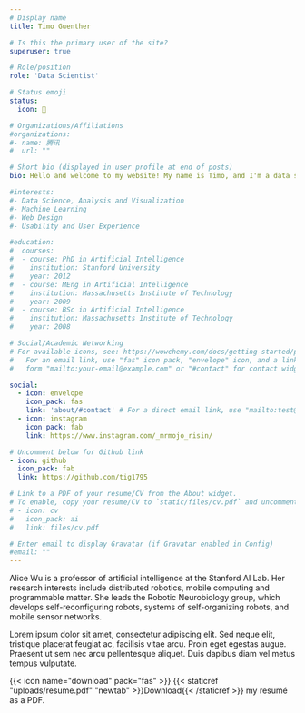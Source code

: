 ```yaml
---
# Display name
title: Timo Guenther

# Is this the primary user of the site?
superuser: true

# Role/position
role: 'Data Scientist'

# Status emoji
status:
  icon: 🍺

# Organizations/Affiliations
#organizations:
#- name: 腾讯
#  url: ""

# Short bio (displayed in user profile at end of posts)
bio: Hello and welcome to my website! My name is Timo, and I'm a data scientist with a passion for solving complex problems using data-driven insights. Thank you for visiting, and I look forward to working with you to achieve your data goals!

#interests:
#- Data Science, Analysis and Visualization
#- Machine Learning
#- Web Design
#- Usability and User Experience

#education:
#  courses:
#  - course: PhD in Artificial Intelligence
#    institution: Stanford University
#    year: 2012
#  - course: MEng in Artificial Intelligence
#    institution: Massachusetts Institute of Technology
#    year: 2009
#  - course: BSc in Artificial Intelligence
#    institution: Massachusetts Institute of Technology
#    year: 2008

# Social/Academic Networking
# For available icons, see: https://wowchemy.com/docs/getting-started/page-builder/#icons
#   For an email link, use "fas" icon pack, "envelope" icon, and a link in the
#   form "mailto:your-email@example.com" or "#contact" for contact widget.

social:
  - icon: envelope
    icon_pack: fas
    link: 'about/#contact' # For a direct email link, use "mailto:test@example.org".
  - icon: instagram
    icon_pack: fab
    link: https://www.instagram.com/_mrmojo_risin/

# Uncomment below for Github link
- icon: github
  icon_pack: fab
  link: https://github.com/tig1795

# Link to a PDF of your resume/CV from the About widget.
# To enable, copy your resume/CV to `static/files/cv.pdf` and uncomment the lines below.
# - icon: cv
#   icon_pack: ai
#   link: files/cv.pdf

# Enter email to display Gravatar (if Gravatar enabled in Config)
#email: ""
---
```


Alice Wu is a professor of artificial intelligence at the Stanford AI Lab. Her research interests include distributed robotics, mobile computing and programmable matter. She leads the Robotic Neurobiology group, which develops self-reconfiguring robots, systems of self-organizing robots, and mobile sensor networks.

Lorem ipsum dolor sit amet, consectetur adipiscing elit. Sed neque elit, tristique placerat feugiat ac, facilisis vitae arcu. Proin eget egestas augue. Praesent ut sem nec arcu pellentesque aliquet. Duis dapibus diam vel metus tempus vulputate.

{{< icon name="download" pack="fas" >}} {{< staticref "uploads/resume.pdf" "newtab" >}}Download{{< /staticref >}} my resumé as a PDF.
